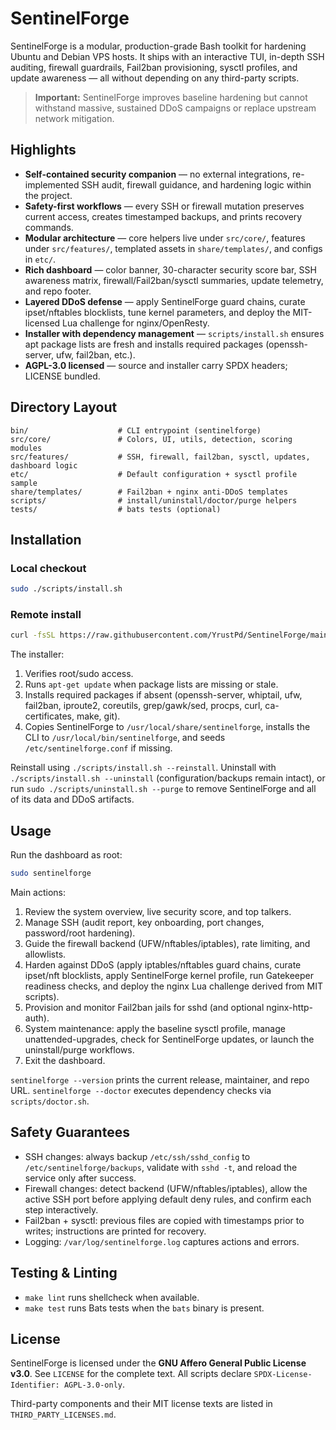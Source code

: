 # SentinelForge

SentinelForge is a modular, production-grade Bash toolkit for hardening Ubuntu and Debian VPS hosts. It ships with an interactive TUI, in-depth SSH auditing, firewall guardrails, Fail2ban provisioning, sysctl profiles, and update awareness — all without depending on any third-party scripts.

> **Important:** SentinelForge improves baseline hardening but cannot withstand massive, sustained DDoS campaigns or replace upstream network mitigation.

## Highlights
- **Self-contained security companion** — no external integrations, re-implemented SSH audit, firewall guidance, and hardening logic within the project.
- **Safety-first workflows** — every SSH or firewall mutation preserves current access, creates timestamped backups, and prints recovery commands.
- **Modular architecture** — core helpers live under `src/core/`, features under `src/features/`, templated assets in `share/templates/`, and configs in `etc/`.
- **Rich dashboard** — color banner, 30-character security score bar, SSH awareness matrix, firewall/Fail2ban/sysctl summaries, update telemetry, and repo footer.
- **Layered DDoS defense** — apply SentinelForge guard chains, curate ipset/nftables blocklists, tune kernel parameters, and deploy the MIT-licensed Lua challenge for nginx/OpenResty.
- **Installer with dependency management** — `scripts/install.sh` ensures apt package lists are fresh and installs required packages (openssh-server, ufw, fail2ban, etc.).
- **AGPL-3.0 licensed** — source and installer carry SPDX headers; LICENSE bundled.

## Directory Layout
```
bin/                    # CLI entrypoint (sentinelforge)
src/core/               # Colors, UI, utils, detection, scoring modules
src/features/           # SSH, firewall, fail2ban, sysctl, updates, dashboard logic
etc/                    # Default configuration + sysctl profile sample
share/templates/        # Fail2ban + nginx anti-DDoS templates
scripts/                # install/uninstall/doctor/purge helpers
tests/                  # bats tests (optional)
```

## Installation
### Local checkout
```bash
sudo ./scripts/install.sh
```

### Remote install
```bash
curl -fsSL https://raw.githubusercontent.com/YrustPd/SentinelForge/main/scripts/install.sh | sudo bash
```
The installer:
1. Verifies root/sudo access.
2. Runs `apt-get update` when package lists are missing or stale.
3. Installs required packages if absent (openssh-server, whiptail, ufw, fail2ban, iproute2, coreutils, grep/gawk/sed, procps, curl, ca-certificates, make, git).
4. Copies SentinelForge to `/usr/local/share/sentinelforge`, installs the CLI to `/usr/local/bin/sentinelforge`, and seeds `/etc/sentinelforge.conf` if missing.

Reinstall using `./scripts/install.sh --reinstall`. Uninstall with `./scripts/install.sh --uninstall` (configuration/backups remain intact), or run `sudo ./scripts/uninstall.sh --purge` to remove SentinelForge and all of its data and DDoS artifacts.

## Usage
Run the dashboard as root:
```bash
sudo sentinelforge
```
Main actions:
1. Review the system overview, live security score, and top talkers.
2. Manage SSH (audit report, key onboarding, port changes, password/root hardening).
3. Guide the firewall backend (UFW/nftables/iptables), rate limiting, and allowlists.
4. Harden against DDoS (apply iptables/nftables guard chains, curate ipset/nft blocklists, apply SentinelForge kernel profile, run Gatekeeper readiness checks, and deploy the nginx Lua challenge derived from MIT scripts).
5. Provision and monitor Fail2ban jails for sshd (and optional nginx-http-auth).
6. System maintenance: apply the baseline sysctl profile, manage unattended-upgrades, check for SentinelForge updates, or launch the uninstall/purge workflows.
7. Exit the dashboard.

`sentinelforge --version` prints the current release, maintainer, and repo URL. `sentinelforge --doctor` executes dependency checks via `scripts/doctor.sh`.

## Safety Guarantees
- SSH changes: always backup `/etc/ssh/sshd_config` to `/etc/sentinelforge/backups`, validate with `sshd -t`, and reload the service only after success.
- Firewall changes: detect backend (UFW/nftables/iptables), allow the active SSH port before applying default deny rules, and confirm each step interactively.
- Fail2ban + sysctl: previous files are copied with timestamps prior to writes; instructions are printed for recovery.
- Logging: `/var/log/sentinelforge.log` captures actions and errors.

## Testing & Linting
- `make lint` runs shellcheck when available.
- `make test` runs Bats tests when the `bats` binary is present.

## License
SentinelForge is licensed under the **GNU Affero General Public License v3.0**. See `LICENSE` for the complete text. All scripts declare `SPDX-License-Identifier: AGPL-3.0-only`.

Third-party components and their MIT license texts are listed in `THIRD_PARTY_LICENSES.md`.
